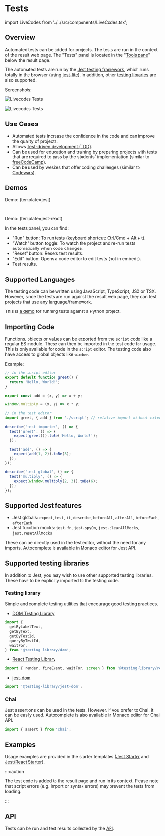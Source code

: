 # Tests

import LiveCodes from '../../src/components/LiveCodes.tsx';

## Overview

Automated tests can be added for projects. The tests are run in the context of the result web page.
The "Tests" panel is located in the "[Tools pane](./tools-pane.md)" below the result page.

The automated tests are run by the <a href="https://jestjs.io/" target="_blank">Jest testing framework</a>, which runs totally in the browser (using <a href="https://github.com/kvendrik/jest-lite" target="_blank">jest-lite</a>). In addition, other [testing libraries](#supported-testing-libraries) are also supported.

Screenshots:

![Livecodes Tests](/img/screenshots/tests.png)

![Livecodes Tests](/img/screenshots/test-editor.png)

## Use Cases

- Automated tests increase the confidence in the code and can improve the quality of projects.
- Allows <a href="https://en.wikipedia.org/wiki/Test-driven_development" target="_blank">Test-driven development (TDD)</a>.
- Can be used for education and training by preparing projects with tests that are required to pass by the students' implementation (similar to <a href="https://www.freecodecamp.org/learn" target="_blank">freeCodeCamp</a>).
- Can be used by wesites that offer coding challenges (similar to <a href="https://www.codewars.com/" target="_blank">Codewars</a>).

## Demos

Demo: (template=jest)

<LiveCodes query="template=jest"></LiveCodes>

<p>&nbsp;</p>

Demo: (template=jest-react)

<LiveCodes query="template=jest-react"></LiveCodes>

In the tests panel, you can find:

- "Run" button: To run tests (keyboard shortcut: Ctrl/Cmd + Alt + t).
- "Watch" button toggle: To watch the project and re-run tests automatically when code changes.
- "Reset" button: Resets test results.
- "Edit" button: Opens a code editor to edit tests (not in embeds).
- Test results.

## Supported Languages

The testing code can be written using JavaScript, TypeScript, JSX or TSX.
However, since the tests are run against the result web page, they can test projects that use any language/framework.

This is <a href="https://livecodes.io/?x=id/3i8wrwcwhud" target="_blank">a demo</a> for running tests against a Python project.

<LiveCodes query="x=id/3i8wrwcwhud"></LiveCodes>

## Importing Code

Functions, objects or values can be exported from the `script` code like a regular ES module.
These can then be imported in the test code for usage. This is only available for code in the `script` editor. The testing code also have access to global objects like `window`.

Example:

```js
// in the script editor
export default function greet() {
  return 'Hello, World!';
}

export const add = (x, y) => x + y;

window.multiply = (x, y) => x * y;
```

```js
// in the test editor
import greet, { add } from './script'; // relative import without extension

describe('test imported', () => {
  test('greet', () => {
    expect(greet()).toBe('Hello, World!');
  });

  test('add', () => {
    expect(add(1, 2)).toBe(3);
  });
});

describe('test global', () => {
  test('multiply', () => {
    expect(window.multiply(2, 3)).toBe(6);
  });
});
```

## Supported Jest features

- Jest globals: `expect`, `test`, `it`, `describe`, `beforeAll`, `afterAll`, `beforeEach`, `afterEach`
- Jest function mocks: `jest.fn`, `jest.spyOn`, `jest.clearAllMocks`, `jest.resetAllMocks`

These can be directly used in the test editor, without the need for any imports.
Autocomplete is available in Monaco editor for Jest API.

## Supported testing libraries

In addition to Jest, you may wish to use other supported testing libraries. These have to be explicitly imported to the testing code.

### Testing library

Simple and complete testing utilities that encourage good testing practices.

- <a href="https://testing-library.com/docs/dom-testing-library/intro" target="_blank">DOM Testing Library</a>

```js
import {
  getByLabelText,
  getByText,
  getByTestId,
  queryByTestId,
  waitFor,
} from '@testing-library/dom';
```

- <a href="https://testing-library.com/docs/react-testing-library/intro" target="_blank">React Testing Library</a>

```js
import { render, fireEvent, waitFor, screen } from '@testing-library/react';
```

- <a href="https://testing-library.com/docs/ecosystem-jest-dom" target="_blank">jest-dom</a>

```js
import '@testing-library/jest-dom';
```

### Chai

Jest assertions can be used in the tests. However, if you prefer to Chai, it can be easily used.
Autocomplete is also available in Monaco editor for Chai API.

```js
import { assert } from 'chai';
```

## Examples

Usage examples are provided in the starter templates (<a href="/?template=jest" target="_blank">Jest Starter</a> and <a href="/?template=jest-react" target="_blank">Jest/React Starter</a>).

:::caution

The test code is added to the result page and run in its context. Please note that script errors (e.g. import or syntax errors) may prevent the tests from loading.

:::

## API

Tests can be run and test results collected by the [API](../advanced/api.md).
